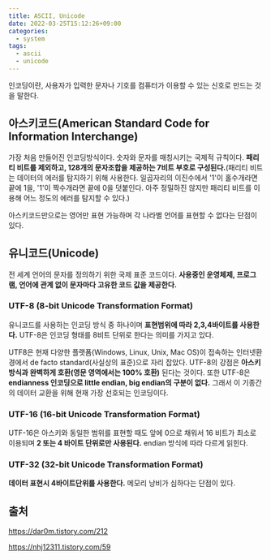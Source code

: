 ```yaml
---
title: ASCII, Unicode
date: 2022-03-25T15:12:26+09:00
categories:
  - system
tags: 
  - ascii
  - unicode
---
```


인코딩이란, 사용자가 입력한 문자나 기호를 컴퓨터가 이용할 수 있는 신호로 만드는 것을 말한다. 

## 아스키코드(American Standard Code for Information Interchange)
가장 처음 만들어진 인코딩방식이다. 숫자와 문자를 매칭시키는 국제적 규칙이다. **패리티 비트를 제외하고, 128개의 문자조합을 제공하는 7비트 부호로 구성된다.**(패리티 비트는 데이터의 에러를 탐지하기 위해 사용한다.
일곱자리의 이진수에서 '1'이 홀수개라면 끝에 1을, '1'이 짝수개라면 끝에 0을 덧붙인다. 아주 정밀하진 않지만 패리티 비트를 이용해 어느 정도의 에러를 탐지할 수 있다.)

아스키코드만으로는 영어만 표현 가능하며 각 나라별 언어를 표현할 수 없다는 단점이 있다.

## 유니코드(Unicode)
전 세계 언어의 문자를 정의하기 위한 국제 표준 코드이다. **사용중인 운영체제, 프로그램, 언어에 관계 없이 문자마다 고유한 코드 값을 제공한다.**

### UTF-8 (8-bit Unicode Transformation Format)
유니코드를 사용하는 인코딩 방식 중 하나이며 **표현범위에 따라 2,3,4바이트를 사용한다.** UTF-8은 인코딩 형태를 8비트 단위로 한다는 의미를 가지고 있다.

UTF8은 현재 다양한 플랫폼(Windows, Linux, Unix, Mac OS)이 접속하는 인터넷환경에서 de facto standard(사실상의 표준)으로 자리 잡았다. UTF-8의 강점은 **아스키방식과 완벽하게 호환(영문 영역에서는 100% 호환)** 된다는 것이다. 또한 UTF-8은 **endianness 인코딩으로 little endian, big endian의 구분이 없다.** 그래서 이 기종간의 데이터 교환을 위해 현재 가장 선호되는 인코딩이다.

### UTF-16 (16-bit Unicode Transformation Format)
UTF-16은 아스키와 동일한 범위를 표현할 때도 앞에 0으로 채워서 16 비트가 최소로 이용되며 **2 또는 4 바이트 단위로만 사용된다.** endian 방식에 따라 다르게 읽힌다.

### UTF-32 (32-bit Unicode Transformation Format)
**데이터 표현시 4바이트단위를 사용한다.** 메모리 낭비가 심하다는 단점이 있다.

## 출처
https://dar0m.tistory.com/212

https://nhj12311.tistory.com/59

